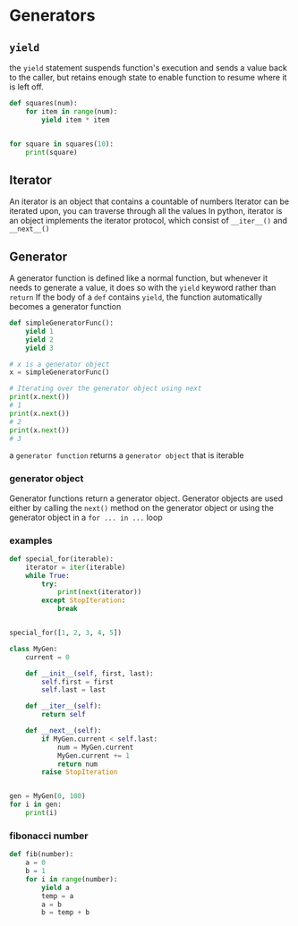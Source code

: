 # Generators

## `yield`

the `yield` statement suspends function's execution and sends a value back to the caller, but retains enough state to enable function to resume where it is left off.

```python
def squares(num):
    for item in range(num):
        yield item * item


for square in squares(10):
    print(square)
```

## Iterator

An iterator is an object that contains a countable of numbers
Iterator can be iterated upon, you can traverse through all the values
In python, iterator is an object implements the iterator protocol, which consist of `__iter__()` and `__next__()`

## Generator

A generator function is defined like a normal function, but whenever it needs to generate a value, it does so with the `yield` keyword rather than `return`
If the body of a `def` contains `yield`, the function automatically becomes a generator function

```python
def simpleGeneratorFunc():
    yield 1
    yield 2
    yield 3

# x is a generator object
x = simpleGeneratorFunc()

# Iterating over the generator object using next
print(x.next())
# 1
print(x.next())
# 2
print(x.next())
# 3
```

a `generator function` returns a `generator object` that is iterable

### generator object

Generator functions return a generator object.
Generator objects are used either by calling the `next()` method on the generator object or using the generator object in a `for ... in ...` loop

### examples

```python
def special_for(iterable):
    iterator = iter(iterable)
    while True:
        try:
            print(next(iterator))
        except StopIteration:
            break


special_for([1, 2, 3, 4, 5])
```

```python
class MyGen:
    current = 0

    def __init__(self, first, last):
        self.first = first
        self.last = last

    def __iter__(self):
        return self

    def __next__(self):
        if MyGen.current < self.last:
            num = MyGen.current
            MyGen.current += 1
            return num
        raise StopIteration


gen = MyGen(0, 100)
for i in gen:
    print(i)
```

### fibonacci number

```python
def fib(number):
    a = 0
    b = 1
    for i in range(number):
        yield a
        temp = a
        a = b
        b = temp + b
```

